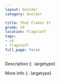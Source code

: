 ```yaml
---
layout: boulder
category: boulder

title: That Flakes It
grade: V4
location: Flagstaff
tags:
- v4
- flagstaff
full_page: false
---
```



Description
{: .largetype}


More Info
{: .largetype}

